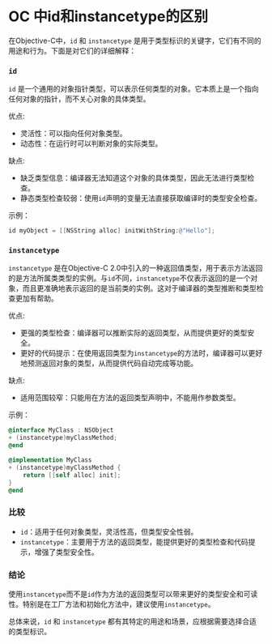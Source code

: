 # OC 中id和instancetype的区别

在Objective-C中，`id` 和 `instancetype` 是用于类型标识的关键字，它们有不同的用途和行为。下面是对它们的详细解释：

### `id`

`id` 是一个通用的对象指针类型，可以表示任何类型的对象。它本质上是一个指向任何对象的指针，而不关心对象的具体类型。

优点:

- 灵活性：可以指向任何对象类型。
- 动态性：在运行时可以判断对象的实际类型。

缺点:

- 缺乏类型信息：编译器无法知道这个对象的具体类型，因此无法进行类型检查。
- 静态类型检查较弱：使用`id`声明的变量无法直接获取编译时的类型安全检查。

示例：

```objective-c
id myObject = [[NSString alloc] initWithString:@"Hello"];
```

### `instancetype`

`instancetype` 是在Objective-C 2.0中引入的一种返回值类型，用于表示方法返回的是方法所属类类型的实例。与`id`不同，`instancetype`不仅表示返回的是一个对象，而且更准确地表示返回的是当前类的实例。这对于编译器的类型推断和类型检查更加有帮助。

优点:

- 更强的类型检查：编译器可以推断实际的返回类型，从而提供更好的类型安全。
- 更好的代码提示：在使用返回类型为`instancetype`的方法时，编译器可以更好地预测返回对象的类型，从而提供代码自动完成等功能。

缺点:

- 适用范围较窄：只能用在方法的返回类型声明中，不能用作参数类型。

示例：

```objective-c
@interface MyClass : NSObject
+ (instancetype)myClassMethod;
@end

@implementation MyClass
+ (instancetype)myClassMethod {
    return [[self alloc] init];
}
@end
```

### 比较

- `id`：适用于任何对象类型，灵活性高，但类型安全性弱。
- `instancetype`：主要用于方法的返回类型，能提供更好的类型检查和代码提示，增强了类型安全性。

### 结论

使用`instancetype`而不是`id`作为方法的返回类型可以带来更好的类型安全和可读性。特别是在工厂方法和初始化方法中，建议使用`instancetype`。

总体来说，`id` 和 `instancetype` 都有其特定的用途和场景，应根据需要选择合适的类型标识。
